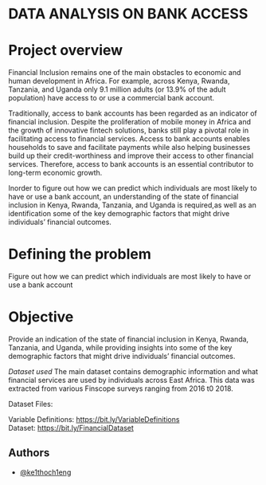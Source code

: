 
# DATA ANALYSIS ON BANK ACCESS

# Project overview

Financial Inclusion remains one of the main obstacles to economic and human development in Africa. For example, across Kenya, Rwanda, Tanzania, and Uganda only 9.1 million adults (or 13.9% of the adult population) have access to or use a commercial bank account.

Traditionally, access to bank accounts has been regarded as an indicator of financial inclusion. Despite the proliferation of mobile money in Africa and the growth of innovative fintech solutions, banks still play a pivotal role in facilitating access to financial services. Access to bank accounts enables households to save and facilitate payments while also helping businesses build up their credit-worthiness and improve their access to other financial services. Therefore, access to bank accounts is an essential contributor to long-term economic growth.

Inorder to figure out how we can predict which individuals are most likely to have or use a bank account, an understanding of the state of financial inclusion in Kenya, Rwanda, Tanzania, and Uganda is required,as well as an identification some of the key demographic factors that might drive individuals’ financial outcomes.

# Defining the problem

Figure out how we can predict which individuals are most likely to have or use a bank account

# Objective

Provide an indication of the state of financial inclusion in Kenya, Rwanda, Tanzania, and Uganda, while providing insights into some of the key demographic factors that might drive individuals’ financial outcomes.


*Dataset used*
The main dataset contains demographic information and what financial services are used by individuals across East Africa. This data was extracted from various Finscope surveys ranging from 2016 t0 2018.

Dataset Files:

Variable Definitions: https://bit.ly/VariableDefinitions  
Dataset: https://bit.ly/FinancialDataset  


## Authors

- [@ke1thoch1eng](https://www.github.com/ke1thoch1eng)

